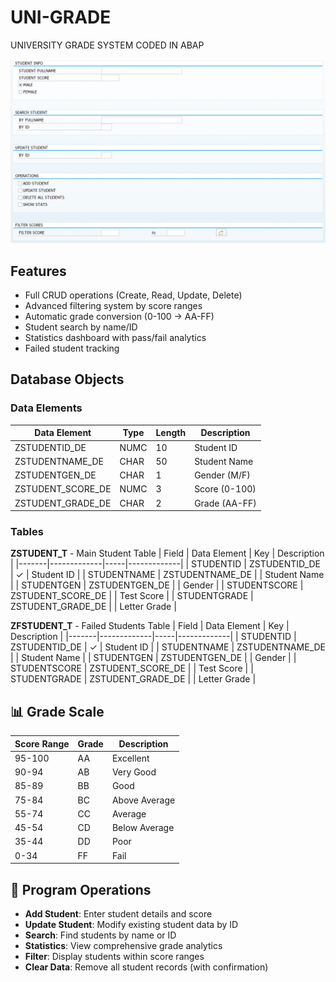 # UNI-GRADE
UNIVERSITY GRADE SYSTEM CODED IN ABAP

![Selection Screen](UGS.png)

## Features
- Full CRUD operations (Create, Read, Update, Delete)
- Advanced filtering system by score ranges
- Automatic grade conversion (0-100 → AA-FF)
- Student search by name/ID
- Statistics dashboard with pass/fail analytics
- Failed student tracking

## Database Objects

### Data Elements
| Data Element | Type | Length | Description |
|--------------|------|---------|-------------|
| ZSTUDENTID_DE | NUMC | 10 | Student ID |
| ZSTUDENTNAME_DE | CHAR | 50 | Student Name |
| ZSTUDENTGEN_DE | CHAR | 1 | Gender (M/F) |
| ZSTUDENT_SCORE_DE | NUMC | 3 | Score (0-100) |
| ZSTUDENT_GRADE_DE | CHAR | 2 | Grade (AA-FF) |

### Tables
**ZSTUDENT_T** - Main Student Table
| Field | Data Element | Key | Description |
|-------|-------------|-----|-------------|
| STUDENTID | ZSTUDENTID_DE | ✓ | Student ID |
| STUDENTNAME | ZSTUDENTNAME_DE | | Student Name |
| STUDENTGEN | ZSTUDENTGEN_DE | | Gender |
| STUDENTSCORE | ZSTUDENT_SCORE_DE | | Test Score |
| STUDENTGRADE | ZSTUDENT_GRADE_DE | | Letter Grade |

**ZFSTUDENT_T** - Failed Students Table
| Field | Data Element | Key | Description |
|-------|-------------|-----|-------------|
| STUDENTID | ZSTUDENTID_DE | ✓ | Student ID |
| STUDENTNAME | ZSTUDENTNAME_DE | | Student Name |
| STUDENTGEN | ZSTUDENTGEN_DE | | Gender |
| STUDENTSCORE | ZSTUDENT_SCORE_DE | | Test Score |
| STUDENTGRADE | ZSTUDENT_GRADE_DE | | Letter Grade |

## 📊 Grade Scale

| Score Range | Grade | Description |
|-------------|-------|-------------|
| 95-100      | AA    | Excellent   |
| 90-94       | AB    | Very Good   |
| 85-89       | BB    | Good        |
| 75-84       | BC    | Above Average|
| 55-74       | CC    | Average     |
| 45-54       | CD    | Below Average|
| 35-44       | DD    | Poor        |
| 0-34        | FF    | Fail        |

## 🎯 Program Operations

- **Add Student**: Enter student details and score
- **Update Student**: Modify existing student data by ID
- **Search**: Find students by name or ID
- **Statistics**: View comprehensive grade analytics
- **Filter**: Display students within score ranges
- **Clear Data**: Remove all student records (with confirmation)
